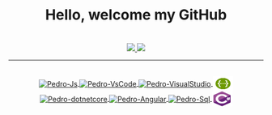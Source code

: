 <div align="center">
<h1>Hello, welcome my GitHub <h1> 
</div>

<div align="center">
  <a href="https://github.com/PedroLucasCruz">
  <img height="180em" src="https://github-readme-stats.vercel.app/api?username=PedroLucasCruz&show_icons=true&theme=github_dark&include_all_commits=true&count_private=true"/>
  <img height="180em" src="https://github-readme-stats.vercel.app/api/top-langs/?username=PedroLucasCruz&layout=compact&langs_count=7&theme=github_dark"/>
</div>
<hr>
<div align="center" style="display: inline_block"><br>
  <img align="center" alt="Pedro-Js" height="30" width="40" src="https://cdn.jsdelivr.net/gh/devicons/devicon/icons/javascript/javascript-original.svg">
  <img align="center" alt="Pedro-VsCode" height="30" width="40" src="https://cdn.jsdelivr.net/gh/devicons/devicon/icons/vscode/vscode-original.svg">
  <img align="center" alt="Pedro-VisualStudio" height="30" width="40" src="https://cdn.jsdelivr.net/gh/devicons/devicon/icons/visualstudio/visualstudio-plain.svg">
  <img align="center" alt="Pedro-swagger" height="30" width="40" src="https://raw.githubusercontent.com/PedroLucasCruz/PedroLucasCruz/09492eb3a45cccb12dda79bb32da33e79abe41e5/swagger.svg">
  <img align="center" alt="Pedro-dotnetcore" height="30" width="40" src="https://cdn.jsdelivr.net/gh/devicons/devicon/icons/dotnetcore/dotnetcore-original.svg">
  <img align="center" alt="Pedro-Angular" height="30" width="40" src="https://cdn.jsdelivr.net/gh/devicons/devicon/icons/angularjs/angularjs-original.svg">
  <img align="center" alt="Pedro-Sql" height="30" width="40" src="https://cdn.jsdelivr.net/gh/devicons/devicon/icons/microsoftsqlserver/microsoftsqlserver-plain.svg">
  <img align="center" alt="Pedro-Csharp" height="30" width="40" src="https://raw.githubusercontent.com/devicons/devicon/master/icons/csharp/csharp-original.svg">

</div>
<br>

<!--div align="center"> 

  <a href="https://www.linkedin.com/in/pedrolucas11/" target="_blank"><img src="https://img.shields.io/badge/-LinkedIn-%230077B5?style=for-the-badge&logo=linkedin&logoColor=white" target="_blank"></a> 
 
  ![Snake animation](https://github.com/rafaballerini/rafaballerini/blob/output/github-contribution-grid-snake.svg)
 
</div>
<br>
 <!--img align="center" alt="Pedro-pic" height="300px" style="border-radius:200px" src="https://docs.microsoft.com/pt-br/visualstudio/get-started/csharp/media/get-started-set-breakpoint.gif?view=vs-2022">
